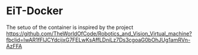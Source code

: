 # EiT-Docker
The setuo of the container is inspired by the project https://github.com/TheWorldOfCode/Robotics_and_Vision_Virtual_machine?fbclid=IwAR1fFlJCYdcijxG7FELwKsAffLDniLz7Ds3cgoaG0bOhJUg1amRVn-AzFFA
